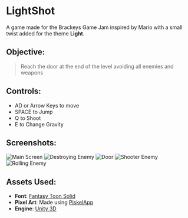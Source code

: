 # LightShot
A game made for the Brackeys Game Jam inspired by Mario with a small twist added for the theme **Light**.

## Objective:
> Reach the door at the end of the level avoiding all enemies and weapons

## Controls:
- AD or Arrow Keys to move
- SPACE to Jump
- Q to Shoot
- E to Change Gravity

## Screenshots:
![Main Screen](./Screenshots/Shot_1.png)
![Destroying Enemy](./Screenshots/Shot_2.png)
![Door](./Screenshots/Shot_3.png)
![Shooter Enemy](./Screenshots/Shot_4.png)
![Rolling Enemy](./Screenshots/Shot_5.png)

## Assets Used:
- **Font**: [Fantasy Toon Solid](https://www.dafont.com/janda-manatee.font)
- **Pixel Art**: Made using [PiskelApp](https://www.piskelapp.com)
- **Engine**: [Unity 3D](https://unity3d.com/)
